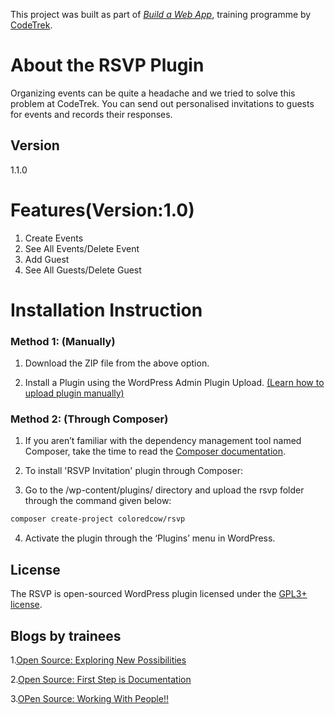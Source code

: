 This project was built as part of [*Build a Web App*](https://coloredcow.com/codetrek-session/build-web-app/), training programme by [CodeTrek](https://coloredcow.com/codetrek/). 
 


# About the RSVP Plugin

Organizing events can be quite a headache and we tried to solve this problem at CodeTrek. You can send out personalised invitations to guests for events and records their responses.

## Version
1.1.0 

# Features(Version:1.0)
1. Create Events
2. See All Events/Delete Event
3. Add Guest
4. See All Guests/Delete Guest


# Installation Instruction
### Method 1: (Manually)
1. Download the ZIP file from the above option.

2. Install a Plugin using the WordPress Admin Plugin Upload. [(Learn how to upload plugin manually)](http://www.wpbeginner.com/beginners-guide/step-by-step-guide-to-install-a-wordpress-plugin-for-beginners/)

### Method 2: (Through Composer)
1. If you aren’t familiar with the dependency management tool named Composer, take the time to read the [Composer documentation](https://getcomposer.org/doc/00-intro.md).

2. To install 'RSVP Invitation' plugin through Composer:

3. Go to the /wp-content/plugins/ directory and upload the rsvp folder through the command given below:

```bash
composer create-project coloredcow/rsvp 
```
4. Activate the plugin through the ‘Plugins’ menu in WordPress.

## License
The RSVP is open-sourced WordPress plugin licensed under the [GPL3+ license](https://opensource.org/licenses/gpl-license).

## Blogs by trainees

1.[Open Source: Exploring New Possibilities](https://www.linkedin.com/pulse/open-sourse-exploring-new-possiblities-vivek-amola)

2.[Open Source: First Step is Documentation](https://www.linkedin.com/pulse/open-source-first-step-documentation-vivek-amola)

3.[OPen Source: Working With People!!](https://www.linkedin.com/pulse/working-people-vivek-amola)

